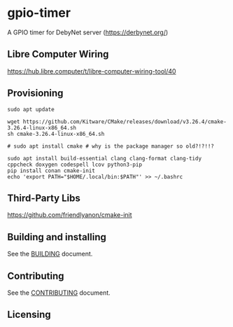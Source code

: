 # gpio-timer
A GPIO timer for DebyNet server (https://derbynet.org/)

## Libre Computer Wiring
https://hub.libre.computer/t/libre-computer-wiring-tool/40

## Provisioning
```
sudo apt update

wget https://github.com/Kitware/CMake/releases/download/v3.26.4/cmake-3.26.4-linux-x86_64.sh
sh cmake-3.26.4-linux-x86_64.sh

# sudo apt install cmake # why is the package manager so old?!?!!?

sudo apt install build-essential clang clang-format clang-tidy cppcheck doxygen codespell lcov python3-pip
pip install conan cmake-init
echo 'export PATH="$HOME/.local/bin:$PATH"' >> ~/.bashrc
```

## Third-Party Libs
https://github.com/friendlyanon/cmake-init

## Building and installing

See the [BUILDING](BUILDING.md) document.

## Contributing

See the [CONTRIBUTING](CONTRIBUTING.md) document.

## Licensing

<!--
Please go to https://choosealicense.com/licenses/ and choose a license that
fits your needs. The recommended license for a project of this type is the
GNU AGPLv3.
-->